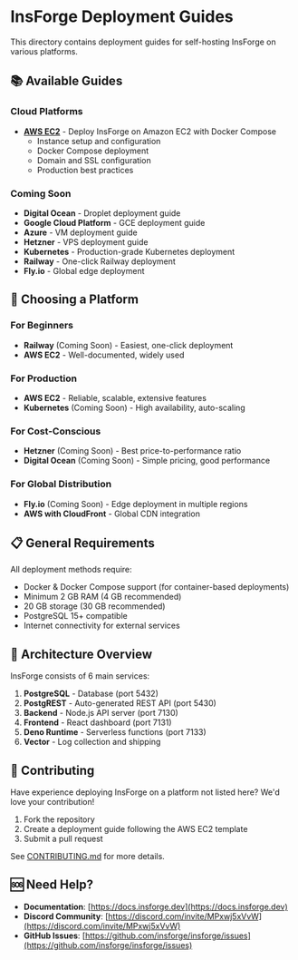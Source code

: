 # InsForge Deployment Guides

This directory contains deployment guides for self-hosting InsForge on various platforms.

## 📚 Available Guides

### Cloud Platforms

- **[AWS EC2](./deploy-to-aws-ec2.md)** - Deploy InsForge on Amazon EC2 with Docker Compose
  - Instance setup and configuration
  - Docker Compose deployment
  - Domain and SSL configuration
  - Production best practices

### Coming Soon

- **Digital Ocean** - Droplet deployment guide
- **Google Cloud Platform** - GCE deployment guide
- **Azure** - VM deployment guide
- **Hetzner** - VPS deployment guide
- **Kubernetes** - Production-grade Kubernetes deployment
- **Railway** - One-click Railway deployment
- **Fly.io** - Global edge deployment

## 🎯 Choosing a Platform

### For Beginners
- **Railway** (Coming Soon) - Easiest, one-click deployment
- **AWS EC2** - Well-documented, widely used

### For Production
- **AWS EC2** - Reliable, scalable, extensive features
- **Kubernetes** (Coming Soon) - High availability, auto-scaling

### For Cost-Conscious
- **Hetzner** (Coming Soon) - Best price-to-performance ratio
- **Digital Ocean** (Coming Soon) - Simple pricing, good performance

### For Global Distribution
- **Fly.io** (Coming Soon) - Edge deployment in multiple regions
- **AWS with CloudFront** - Global CDN integration

## 📋 General Requirements

All deployment methods require:

- Docker & Docker Compose support (for container-based deployments)
- Minimum 2 GB RAM (4 GB recommended)
- 20 GB storage (30 GB recommended)
- PostgreSQL 15+ compatible
- Internet connectivity for external services

## 🔧 Architecture Overview

InsForge consists of 6 main services:

1. **PostgreSQL** - Database (port 5432)
2. **PostgREST** - Auto-generated REST API (port 5430)
3. **Backend** - Node.js API server (port 7130)
4. **Frontend** - React dashboard (port 7131)
5. **Deno Runtime** - Serverless functions (port 7133)
6. **Vector** - Log collection and shipping

## 🤝 Contributing

Have experience deploying InsForge on a platform not listed here? We'd love your contribution!

1. Fork the repository
2. Create a deployment guide following the AWS EC2 template
3. Submit a pull request

See [CONTRIBUTING.md](../../CONTRIBUTING.md) for more details.

## 🆘 Need Help?

- **Documentation**: [https://docs.insforge.dev](https://docs.insforge.dev)
- **Discord Community**: [https://discord.com/invite/MPxwj5xVvW](https://discord.com/invite/MPxwj5xVvW)
- **GitHub Issues**: [https://github.com/insforge/insforge/issues](https://github.com/insforge/insforge/issues)

